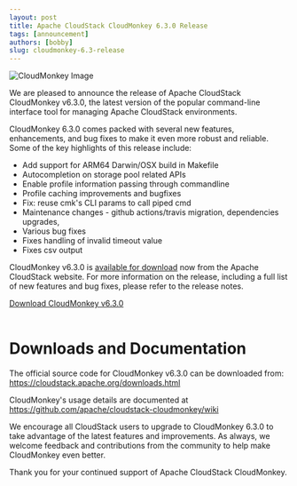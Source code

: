 ```yaml
---
layout: post
title: Apache CloudStack CloudMonkey 6.3.0 Release
tags: [announcement]
authors: [bobby]
slug: cloudmonkey-6.3-release
---
```


![](/img/banner.svg "CloudMonkey Image")

We are pleased to announce the release of Apache CloudStack CloudMonkey v6.3.0,
the latest version of the popular command-line interface tool for managing
Apache CloudStack environments.

<!-- truncate -->

CloudMonkey 6.3.0 comes packed with several new features, enhancements, and bug
fixes to make it even more robust and reliable. Some of the key highlights of
this release include:

- Add support for ARM64 Darwin/OSX build in Makefile
- Autocompletion on storage pool related APIs
- Enable profile information passing through commandline
- Profile caching improvements and bugfixes
- Fix: reuse cmk's CLI params to call piped cmd
- Maintenance changes - github actions/travis migration, dependencies upgrades,
- Various bug fixes
- Fixes handling of invalid timeout value
- Fixes csv output

CloudMonkey v6.3.0 is [available for download](/downloads) now from the Apache
CloudStack website. For more information on the release, including a full list
of new features and bug fixes, please refer to the release notes.

<a class="button button--primary" href="https://github.com/apache/cloudstack-cloudmonkey/releases/tag/6.3.0" target="_blank">Download CloudMonkey v6.3.0</a>
<br/>
<br/>

# Downloads and Documentation

The official source code for CloudMonkey v6.3.0 can be downloaded from:
https://cloudstack.apache.org/downloads.html

CloudMonkey's usage details are documented at
https://github.com/apache/cloudstack-cloudmonkey/wiki

We encourage all CloudStack users to upgrade to CloudMonkey 6.3.0 to take
advantage of the latest features and improvements. As always, we welcome
feedback and contributions from the community to help make CloudMonkey even
better.

Thank you for your continued support of Apache CloudStack CloudMonkey.

